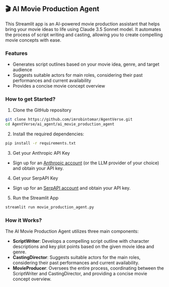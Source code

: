 ## 🎬 AI Movie Production Agent
This Streamlit app is an AI-powered movie production assistant that helps bring your movie ideas to life using Claude 3.5 Sonnet model. It automates the process of script writing and casting, allowing you to create compelling movie concepts with ease.

### Features
- Generates script outlines based on your movie idea, genre, and target audience
- Suggests suitable actors for main roles, considering their past performances and current availability
- Provides a concise movie concept overview

### How to get Started?

1. Clone the GitHub repository

```bash
git clone https://github.com/imrobintomar/AgentVerse.git
cd AgentVerse/ai_agent/ai_movie_production_agent
```
2. Install the required dependencies:

```bash
pip install -r requirements.txt
```
3. Get your Anthropic API Key

- Sign up for an [Anthropic account](https://console.anthropic.com) (or the LLM provider of your choice) and obtain your API key.

4. Get your SerpAPI Key

- Sign up for an [SerpAPI account](https://serpapi.com/) and obtain your API key.

5. Run the Streamlit App
```bash
streamlit run movie_production_agent.py
```

### How it Works?

The AI Movie Production Agent utilizes three main components:
- **ScriptWriter**: Develops a compelling script outline with character descriptions and key plot points based on the given movie idea and genre.
- **CastingDirector**: Suggests suitable actors for the main roles, considering their past performances and current availability.
- **MovieProducer**: Oversees the entire process, coordinating between the ScriptWriter and CastingDirector, and providing a concise movie concept overview.